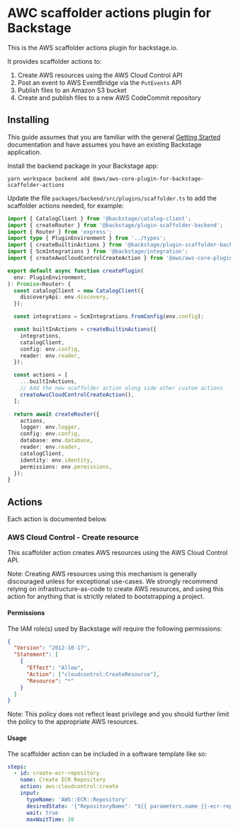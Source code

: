 # AWC scaffolder actions plugin for Backstage

This is the AWS scaffolder actions plugin for backstage.io.

It provides scaffolder actions to:

1. Create AWS resources using the AWS Cloud Control API
2. Post an event to AWS EventBridge via the `PutEvents` API
3. Publish files to an Amazon S3 bucket
4. Create and publish files to a new AWS CodeCommit repository

## Installing

This guide assumes that you are familiar with the general [Getting Started](../../docs/getting-started.md) documentation and have assumes you have an existing Backstage application.

Install the backend package in your Backstage app:

```shell
yarn workspace backend add @aws/aws-core-plugin-for-backstage-scaffolder-actions
```

Update the file `packages/backend/src/plugins/scaffolder.ts` to add the scaffolder actions needed, for example:

```typescript
import { CatalogClient } from '@backstage/catalog-client';
import { createRouter } from '@backstage/plugin-scaffolder-backend';
import { Router } from 'express';
import type { PluginEnvironment } from '../types';
import { createBuiltinActions } from '@backstage/plugin-scaffolder-backend';
import { ScmIntegrations } from '@backstage/integration';
import { createAwsCloudControlCreateAction } from '@aws/aws-core-plugin-for-backstage-scaffolder-actions';

export default async function createPlugin(
  env: PluginEnvironment,
): Promise<Router> {
  const catalogClient = new CatalogClient({
    discoveryApi: env.discovery,
  });

  const integrations = ScmIntegrations.fromConfig(env.config);

  const builtInActions = createBuiltinActions({
    integrations,
    catalogClient,
    config: env.config,
    reader: env.reader,
  });

  const actions = [
    ...builtInActions,
    // Add the new scaffolder action along side other custom actions
    createAwsCloudControlCreateAction(),
  ];

  return await createRouter({
    actions,
    logger: env.logger,
    config: env.config,
    database: env.database,
    reader: env.reader,
    catalogClient,
    identity: env.identity,
    permissions: env.permissions,
  });
}
```

## Actions

Each action is documented below.

### AWS Cloud Control - Create resource

This scaffolder action creates AWS resources using the AWS Cloud Control API.

Note: Creating AWS resources using this mechanism is generally discouraged unless for exceptional use-cases. We strongly recommend relying on infrastructure-as-code to create AWS resources, and using this action for anything that is strictly related to bootstrapping a project.

#### Permissions

The IAM role(s) used by Backstage will require the following permissions:

```json
{
  "Version": "2012-10-17",
  "Statement": [
    {
      "Effect": "Allow",
      "Action": ["cloudcontrol:CreateResource"],
      "Resource": "*"
    }
  ]
}
```

Note: This policy does not reflect least privilege and you should further limit the policy to the appropriate AWS resources.

#### Usage

The scaffolder action can be included in a software template like so:

```yaml
steps:
  - id: create-ecr-repository
    name: Create ECR Repository
    action: aws:cloudcontrol:create
    input:
      typeName: 'AWS::ECR::Repository'
      desiredState: '{"RepositoryName": "${{ parameters.name }}-ecr-repository"}'
      wait: true
      maxWaitTime: 20
```
